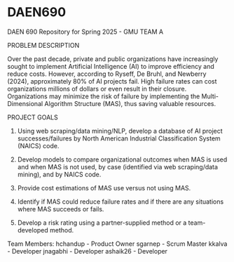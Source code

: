 # DAEN690
DAEN 690 Repository for Spring 2025 - GMU
TEAM A

PROBLEM DESCRIPTION

Over the past decade, private and public organizations have increasingly sought to implement Artificial Intelligence (AI) to improve efficiency and reduce costs. However, according to Ryseff, De Bruhl, and Newberry (2024), approximately 80% of AI projects fail. High failure rates can cost organizations millions of dollars or even result in their closure. Organizations may minimize the risk of failure by implementing the Multi-Dimensional Algorithm Structure (MAS), thus saving valuable resources.

PROJECT GOALS

1. Using web scraping/data mining/NLP, develop a database of AI project successes/failures by North American Industrial Classification System (NAICS) code.

2. Develop models to compare organizational outcomes when MAS is used and when MAS is not used, by case (identified via web scraping/data mining), and by NAICS code.

3. Provide cost estimations of MAS use versus not using MAS.

4. Identify if MAS could reduce failure rates and if there are any situations where MAS succeeds or fails.

5. Develop a risk rating using a partner-supplied method or a team-developed method.


Team Members: 
hchandup - Product Owner
sgarnep - Scrum Master
kkalva - Developer
jnagabhi - Developer
ashaik26 - Developer
